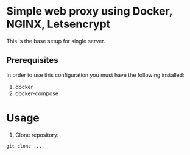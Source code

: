 # Simple web proxy using Docker, NGINX, Letsencrypt
This is the base setup for single server.

## Prerequisites
In order to use this configuration you must have the following installed:
1. docker
2. docker-compose

# Usage
1. Clone repository:
```
git clone ...
```
